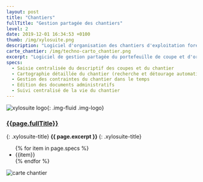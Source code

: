 ```yaml
---
layout: post
title: "Chantiers"
fullTitle: "Gestion partagée des chantiers"
level: 2
date: 2019-12-01 16:34:53 +0100
thumb: /img/xylosuite.png
description: "Logiciel d'organisation des chantiers d'exploitation forestière"
carte_chantier: /img/techno-carto_chantier.png
excerpt: "Logiciel de gestion partagée du portefeuille de coupe et d'organisation des chantiers"
specs:
  - Saisie centralisée du descriptif des coupes et du chantier
  - Cartographie détaillée du chantier (recherche et détourage automatique des parcelles cadastrales)
  - Gestion des contraintes du chantier dans le temps
  - Edition des documents administratifs
  - Suivi centralisé de la vie du chantier
---
```


![xylosuite logo]({{page.thumb}}){: .img-fluid .img-logo}

### <a href='./intro#applis' class="text-dark"><i class="fas fa-chevron-left mr-2"></i>{{page.fullTitle}}</a>
{: .xylosuite-title}
<strong>{{ page.excerpt }} </strong>
{: .xylosuite-title}

<div class="container p-0 mt-4">
  <div class="row">
    <div class="col col-7">  
      <ul class="list-group">
      {% for item in page.specs %}
        <li class="list-group-item">{{item}}</li>
      {% endfor %}
      </ul> 
    </div>
    <div class="col col-5 mb-2">
      <img src="{{page.carte_chantier}}" alt="carte chantier" class="img-fluid">
    </div>
  </div>  
</div>

